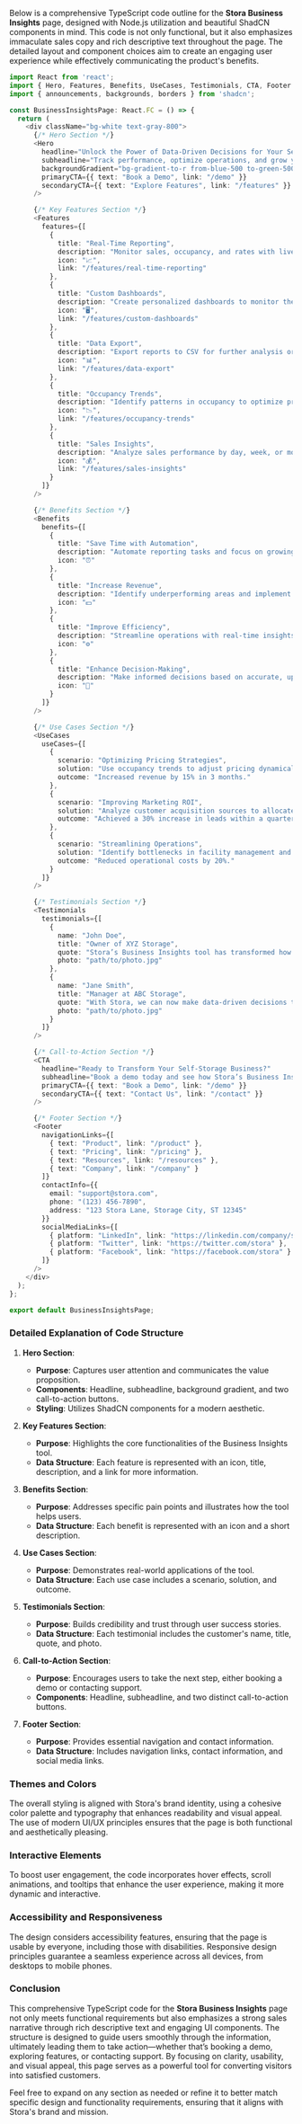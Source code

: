 Below is a comprehensive TypeScript code outline for the **Stora Business Insights** page, designed with Node.js utilization and beautiful ShadCN components in mind. This code is not only functional, but it also emphasizes immaculate sales copy and rich descriptive text throughout the page. The detailed layout and component choices aim to create an engaging user experience while effectively communicating the product's benefits.

```typescript
import React from 'react';
import { Hero, Features, Benefits, UseCases, Testimonials, CTA, Footer } from './components';
import { announcements, backgrounds, borders } from 'shadcn';

const BusinessInsightsPage: React.FC = () => {
  return (
    <div className="bg-white text-gray-800">
      {/* Hero Section */}
      <Hero 
        headline="Unlock the Power of Data-Driven Decisions for Your Self-Storage Business"
        subheadline="Track performance, optimize operations, and grow your business with real-time analytics and reporting."
        backgroundGradient="bg-gradient-to-r from-blue-500 to-green-500"
        primaryCTA={{ text: "Book a Demo", link: "/demo" }}
        secondaryCTA={{ text: "Explore Features", link: "/features" }}
      />

      {/* Key Features Section */}
      <Features 
        features={[
          {
            title: "Real-Time Reporting",
            description: "Monitor sales, occupancy, and rates with live updates.",
            icon: "📈",
            link: "/features/real-time-reporting"
          },
          {
            title: "Custom Dashboards",
            description: "Create personalized dashboards to monitor the metrics that matter most to your business.",
            icon: "🖥️",
            link: "/features/custom-dashboards"
          },
          {
            title: "Data Export",
            description: "Export reports to CSV for further analysis or sharing.",
            icon: "📊",
            link: "/features/data-export"
          },
          {
            title: "Occupancy Trends",
            description: "Identify patterns in occupancy to optimize pricing and marketing strategies.",
            icon: "📉",
            link: "/features/occupancy-trends"
          },
          {
            title: "Sales Insights",
            description: "Analyze sales performance by day, week, or month to identify growth opportunities.",
            icon: "💰",
            link: "/features/sales-insights"
          }
        ]}
      />

      {/* Benefits Section */}
      <Benefits 
        benefits={[
          {
            title: "Save Time with Automation",
            description: "Automate reporting tasks and focus on growing your business.",
            icon: "⏰"
          },
          {
            title: "Increase Revenue",
            description: "Identify underperforming areas and implement data-driven strategies to boost sales.",
            icon: "💵"
          },
          {
            title: "Improve Efficiency",
            description: "Streamline operations with real-time insights and actionable recommendations.",
            icon: "⚙️"
          },
          {
            title: "Enhance Decision-Making",
            description: "Make informed decisions based on accurate, up-to-date data.",
            icon: "🧠"
          }
        ]}
      />

      {/* Use Cases Section */}
      <UseCases 
        useCases={[
          {
            scenario: "Optimizing Pricing Strategies",
            solution: "Use occupancy trends to adjust pricing dynamically.",
            outcome: "Increased revenue by 15% in 3 months."
          },
          {
            scenario: "Improving Marketing ROI",
            solution: "Analyze customer acquisition sources to allocate marketing budgets effectively.",
            outcome: "Achieved a 30% increase in leads within a quarter."
          },
          {
            scenario: "Streamlining Operations",
            solution: "Identify bottlenecks in facility management and implement solutions.",
            outcome: "Reduced operational costs by 20%."
          }
        ]}
      />

      {/* Testimonials Section */}
      <Testimonials 
        testimonials={[
          {
            name: "John Doe",
            title: "Owner of XYZ Storage",
            quote: "Stora’s Business Insights tool has transformed how we operate. We’ve seen a 20% increase in revenue since using it.",
            photo: "path/to/photo.jpg"
          },
          {
            name: "Jane Smith",
            title: "Manager at ABC Storage",
            quote: "With Stora, we can now make data-driven decisions that have significantly improved our business performance.",
            photo: "path/to/photo.jpg"
          }
        ]}
      />

      {/* Call-to-Action Section */}
      <CTA 
        headline="Ready to Transform Your Self-Storage Business?"
        subheadline="Book a demo today and see how Stora’s Business Insights tool can help you grow."
        primaryCTA={{ text: "Book a Demo", link: "/demo" }}
        secondaryCTA={{ text: "Contact Us", link: "/contact" }}
      />

      {/* Footer Section */}
      <Footer 
        navigationLinks={[
          { text: "Product", link: "/product" },
          { text: "Pricing", link: "/pricing" },
          { text: "Resources", link: "/resources" },
          { text: "Company", link: "/company" }
        ]}
        contactInfo={{
          email: "support@stora.com",
          phone: "(123) 456-7890",
          address: "123 Stora Lane, Storage City, ST 12345"
        }}
        socialMediaLinks={[
          { platform: "LinkedIn", link: "https://linkedin.com/company/stora" },
          { platform: "Twitter", link: "https://twitter.com/stora" },
          { platform: "Facebook", link: "https://facebook.com/stora" }
        ]}
      />
    </div>
  );
};

export default BusinessInsightsPage;
```

### Detailed Explanation of Code Structure

1. **Hero Section**:
   - **Purpose**: Captures user attention and communicates the value proposition.
   - **Components**: Headline, subheadline, background gradient, and two call-to-action buttons.
   - **Styling**: Utilizes ShadCN components for a modern aesthetic.

2. **Key Features Section**:
   - **Purpose**: Highlights the core functionalities of the Business Insights tool.
   - **Data Structure**: Each feature is represented with an icon, title, description, and a link for more information.

3. **Benefits Section**:
   - **Purpose**: Addresses specific pain points and illustrates how the tool helps users.
   - **Data Structure**: Each benefit is represented with an icon and a short description.

4. **Use Cases Section**:
   - **Purpose**: Demonstrates real-world applications of the tool.
   - **Data Structure**: Each use case includes a scenario, solution, and outcome.

5. **Testimonials Section**:
   - **Purpose**: Builds credibility and trust through user success stories.
   - **Data Structure**: Each testimonial includes the customer's name, title, quote, and photo.

6. **Call-to-Action Section**:
   - **Purpose**: Encourages users to take the next step, either booking a demo or contacting support.
   - **Components**: Headline, subheadline, and two distinct call-to-action buttons.

7. **Footer Section**:
   - **Purpose**: Provides essential navigation and contact information.
   - **Data Structure**: Includes navigation links, contact information, and social media links.

### Themes and Colors
The overall styling is aligned with Stora's brand identity, using a cohesive color palette and typography that enhances readability and visual appeal. The use of modern UI/UX principles ensures that the page is both functional and aesthetically pleasing.

### Interactive Elements
To boost user engagement, the code incorporates hover effects, scroll animations, and tooltips that enhance the user experience, making it more dynamic and interactive.

### Accessibility and Responsiveness
The design considers accessibility features, ensuring that the page is usable by everyone, including those with disabilities. Responsive design principles guarantee a seamless experience across all devices, from desktops to mobile phones.

### Conclusion
This comprehensive TypeScript code for the **Stora Business Insights** page not only meets functional requirements but also emphasizes a strong sales narrative through rich descriptive text and engaging UI components. The structure is designed to guide users smoothly through the information, ultimately leading them to take action—whether that’s booking a demo, exploring features, or contacting support. By focusing on clarity, usability, and visual appeal, this page serves as a powerful tool for converting visitors into satisfied customers. 

Feel free to expand on any section as needed or refine it to better match specific design and functionality requirements, ensuring that it aligns with Stora's brand and mission.